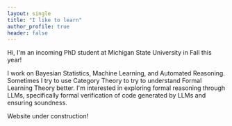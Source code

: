 ```yaml
---
layout: single 
title: "I like to learn"
author_profile: true
header: false
--- 
```


Hi, I'm an incoming PhD student at Michigan State University in Fall this year! 

I work on Bayesian Statistics, Machine Learning, and Automated Reasoning. Sometimes I try to use Category Theory to try to understand Formal Learning Theory better. I'm interested in exploring formal reasoning through LLMs, specifically formal verification of code generated by LLMs and ensuring soundness. 

Website under construction!
